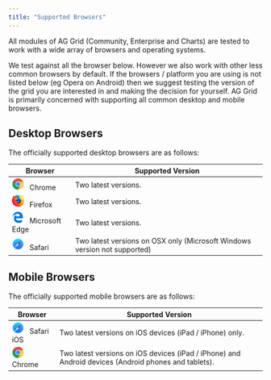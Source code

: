 ```yaml
---
title: "Supported Browsers"
---
```


All modules of AG Grid (Community, Enterprise and Charts) are tested to work with a wide array of browsers and operating systems.


We test against all the browser below. However we also work with other less common browsers by default. If the browsers / platform you are using is not listed below (eg Opera on Android) then we suggest testing the version of the grid you are interested in and making the decision for yourself. AG Grid is primarily concerned with supporting all common desktop and mobile browsers.

## Desktop Browsers

The officially supported desktop browsers are as follows:

<style>
    table img {
        width: 24px;
        margin-right: 0.5em;
    }
</style>

| Browser                                                                 | Supported Version                                                         |
| ----------------------------------------------------------------------- | ------------------------------------------------------------------------- |
| ![Chrome](resources/chrome.svg) Chrome                                  | Two latest versions.                                                      |
| ![Firefox](resources/firefox.svg) Firefox                               | Two latest versions.                                                      |
| ![Microsoft Edge](resources/edge.svg) Microsoft Edge                    | Two latest versions.                                                      |
| ![Safari](resources/safari.svg) Safari                                  | Two latest versions on OSX only (Microsoft Windows version not supported) |

## Mobile Browsers

The officially supported mobile browsers are as follows:

| Browser | Supported Version |
| ------- | ----------------- |
| ![Safari iOS](resources/safari.svg) Safari iOS | Two latest versions on iOS devices (iPad / iPhone) only. |
| ![Chrome](resources/chrome.svg) Chrome | Two latest versions on iOS devices (iPad / iPhone) and Android devices (Android phones and tablets). |